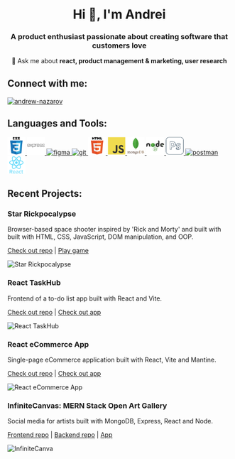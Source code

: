 <h1 align="center">Hi 👋, I'm Andrei</h1>
<h3 align="center">A product enthusiast passionate about creating software that customers love</h3>

<p align="center">💬 Ask me about <b>react, product management & marketing, user research</b></p>

<h2 align="left">Connect with me:</h2>
<p align="left">
<a href="https://linkedin.com/in/andrew-nazarov" target="blank"><img align="center" src="https://raw.githubusercontent.com/rahuldkjain/github-profile-readme-generator/master/src/images/icons/Social/linked-in-alt.svg" alt="andrew-nazarov" height="30" width="40" /></a>
</p>

<h2 align="left">Languages and Tools:</h2>
<p align="left"> <a href="https://www.w3schools.com/css/" target="_blank" rel="noreferrer"> <img src="https://raw.githubusercontent.com/devicons/devicon/master/icons/css3/css3-original-wordmark.svg" alt="css3" width="40" height="40"/> </a> <a href="https://expressjs.com" target="_blank" rel="noreferrer"> <img src="https://raw.githubusercontent.com/devicons/devicon/master/icons/express/express-original-wordmark.svg" alt="express" width="40" height="40"/> </a> <a href="https://www.figma.com/" target="_blank" rel="noreferrer"> <img src="https://www.vectorlogo.zone/logos/figma/figma-icon.svg" alt="figma" width="40" height="40"/> </a> <a href="https://git-scm.com/" target="_blank" rel="noreferrer"> <img src="https://www.vectorlogo.zone/logos/git-scm/git-scm-icon.svg" alt="git" width="40" height="40"/> </a> <a href="https://www.w3.org/html/" target="_blank" rel="noreferrer"> <img src="https://raw.githubusercontent.com/devicons/devicon/master/icons/html5/html5-original-wordmark.svg" alt="html5" width="40" height="40"/> </a> <a href="https://developer.mozilla.org/en-US/docs/Web/JavaScript" target="_blank" rel="noreferrer"> <img src="https://raw.githubusercontent.com/devicons/devicon/master/icons/javascript/javascript-original.svg" alt="javascript" width="40" height="40"/> </a> <a href="https://www.mongodb.com/" target="_blank" rel="noreferrer"> <img src="https://raw.githubusercontent.com/devicons/devicon/master/icons/mongodb/mongodb-original-wordmark.svg" alt="mongodb" width="40" height="40"/> </a> <a href="https://nodejs.org" target="_blank" rel="noreferrer"> <img src="https://raw.githubusercontent.com/devicons/devicon/master/icons/nodejs/nodejs-original-wordmark.svg" alt="nodejs" width="40" height="40"/> </a> <a href="https://www.photoshop.com/en" target="_blank" rel="noreferrer"> <img src="https://raw.githubusercontent.com/devicons/devicon/master/icons/photoshop/photoshop-line.svg" alt="photoshop" width="40" height="40"/> </a> <a href="https://postman.com" target="_blank" rel="noreferrer"> <img src="https://www.vectorlogo.zone/logos/getpostman/getpostman-icon.svg" alt="postman" width="40" height="40"/> </a> <a href="https://reactjs.org/" target="_blank" rel="noreferrer"> <img src="https://raw.githubusercontent.com/devicons/devicon/master/icons/react/react-original-wordmark.svg" alt="react" width="40" height="40"/> </a> </p>

<h2 align="left">Recent Projects:</h2>
<h3>Star Rickpocalypse</h3>

Browser-based space shooter inspired by 'Rick and Morty' and built with built with HTML, CSS, JavaScript, DOM manipulation, and OOP.

[Check out repo](https://github.com/andrewnzrv/star-rickpocalypse/) | [Play game](https://andrewnzrv.github.io/star-rickpocalypse/)

![Star Rickpocalypse](https://github.com/andrewnzrv/star-rickpocalypse/raw/master/images/screen-recording.gif)

<h3>React TaskHub</h3>
Frontend of a to-do list app built with React and Vite.

[Check out repo](https://github.com/andrewnzrv/react-taskhub) | [Check out app](https://react-taskhub.netlify.app/)

![React TaskHub](https://github.com/andrewnzrv/andrewnzrv/assets/73107890/fafd294e-8cf8-46ce-a76b-29b6641f71e5)

<h3>React eCommerce App</h3>
Single-page eCommerce application built with React, Vite and Mantine.

[Check out repo](https://github.com/andrewnzrv/react-ecommerce-app) | [Check out app](https://react-fake-ecommerce-app.netlify.app/)

![React eCommerce App](https://github.com/andrewnzrv/andrewnzrv/assets/73107890/355304f0-3980-482a-a600-556e29a12035)

<h3>InfiniteCanvas: MERN Stack Open Art Gallery</h3>
Social media for artists built with MongoDB, Express, React and Node.

[Frontend repo](https://github.com/andrewnzrv/ironmedia-frontend) | [Backend repo](https://github.com/andrewnzrv/ironmedia-backend) | [App](https://react-fake-ecommerce-app.netlify.app/)

![InfiniteCanva](https://github.com/andrewnzrv/andrewnzrv/assets/73107890/065062d6-d129-4679-964a-dc262d030c48)

